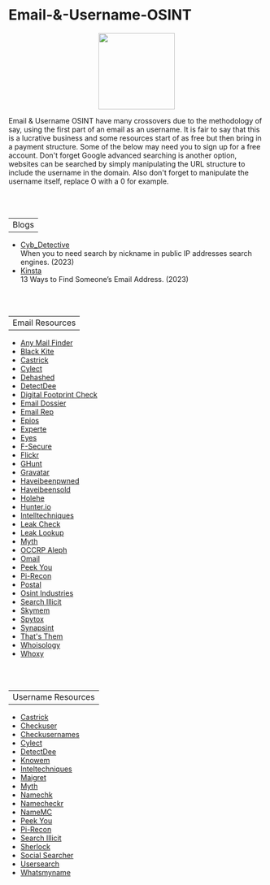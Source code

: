 # Email-&-Username-OSINT
<p align="center">
  <img width="150" height="150" src="https://www.cqcore.uk/wp-content/uploads/2021/04/cropped-cropped-Capture-2.png">
</p>

Email & Username OSINT have many crossovers due to the methodology of say, using the first part of an email as an username. It is fair to say that this is a lucrative business and some resources start of as free but then bring in a payment structure. Some of the below may need you to sign up for a free account. Don't forget Google advanced searching is another option, websites can be searched by simply manipulating the URL structure to include the username in the domain. Also don't forget to manipulate the username itself, replace O with a 0 for example.</p>
<br></br>
<table>
    <tr>
        <td>Blogs</td>
    </tr>
</table>
<ul>
 <li><a href="https://medium.com/@cyb_detective/when-you-need-search-by-nickname-in-public-ip-addresses-search-engines-shodan-netlas-fofa-etc-59d92af047cc">Cyb_Detective</a></li>When you to need search by nickname in public IP addresses search engines. (2023) 
 <li><a href="https://kinsta.com/blog/find-email-address/">Kinsta</a></li>13 Ways to Find Someone’s Email Address. (2023)
</ul>  
<br></br>
<table>
    <tr>
        <td>Email Resources</td>
    </tr>
</table>
<uL>
 <li><a href="https://anymailfinder.com/">Any Mail Finder</a></li>
 <li><a href="https://services.blackkitetech.com/data-breach">Black Kite</a></li>
 <li><a href="https://castrickclues.com/">Castrick</a></li>
 <li><a href="https://cylect.io/">Cylect</a></li>
 <li><a href="https://dehashed.com/">Dehashed</a></li> 
 <li><a href="https://github.com/piaolin/DetectDee">DetectDee</a></li>
 <li><a href="https://digitalfootprintcheck.com/free-checker.html">Digital Footprint Check</a></li>
 <li><a href="https://centralops.net/co/emaildossier.aspx">Email Dossier</a></li>
 <li><a href="https://emailrep.io/">Email Rep</a></li>
 <li><a href="https://epieos.com/">Epios</a></li>  
 <li><a href="https://www.experte.com/email-finder">Experte</a></li>
 <li><a href="https://github.com/N0rz3/Eyes">Eyes</a></li>
 <li><a href="https://f-secure.com/us-en/identity-theft-checker">F-Secure</a></li>
 <li><a href="https://flickr.com/search/">Flickr</a></li>
 <li><a href="https://github.com/mxrch/GHunt">GHunt</a></li>
 <li><a href="https://en.gravatar.com/site/check/">Gravatar</a></li>
 <li><a href="https://haveibeenpwned.com/">Haveibeenpwned</a></li>
 <li><a href="https://haveibeensold.app/">Haveibeensold</a></li>
 <li><a href="https://github.com/megadose/holehe">Holehe</a></li>
 <li><a href="https://hunter.io/">Hunter.io</a></li>
 <li><a href="https://inteltechniques.com/tools/Email.html">Intelltechniques</a></li>
 <li><a href="https://leakcheck.io/">Leak Check</a></li>
 <li><a href="https://leak-lookup.com/">Leak Lookup</a></li>
 <li><a href="https://myth.rip/">Myth</a></li> 
 <li><a href="https://data.occrp.org/">OCCRP Aleph</a></li>
 <li><a href="https://omail.io/">Omail</a></li> 
 <li><a href="https://www.peekyou.com/">Peek You</a></li>
 <li><a href="https://pi-recon.streamlit.app/">Pi-Recon</a></li>
 <li><a href="https://github.com/jakecreps/poastal">Postal</a></li>
 <li><a href="https://osint.industries/">Osint Industries</a></li>
 <li><a href="https://search.illicit.services/">Search Illicit</a></li>   
 <li><a href="https://www.skymem.info/">Skymem</a></li>
 <li><a href="https://www.spytox.com/">Spytox</a></li>
 <li><a href="https://synapsint.com/">Synapsint</a></li> 
 <li><a href="https://thatsthem.com/">That's Them</a></li>
 <li><a href="https://whoisology.com/email/">Whoisology</a></li>
 <li><a href="https://www.whoxy.com/">Whoxy</a></li>
</uL>
<br></br>
<table>
    <tr>
        <td>Username Resources</td>
    </tr>
</table>
<ul>
 <li><a href="https://castrickclues.com/">Castrick</a></li>
 <li><a href="https://checkuser.org/">Checkuser</a></li>
 <li><a href="https://checkusernames.com/">Checkusernames</a></li>
 <li><a href="https://cylect.io/">Cylect</a></li> 
 <li><a href="https://github.com/piaolin/DetectDee">DetectDee</a></li>
 <li><a href="https://knowem.com/">Knowem</a></li>   
 <li><a href="https://inteltechniques.com/tools/Username.html">Inteltechniques</a></li>
 <li><a href="https://github.com/soxoj/maigret/blob/main/README.md">Maigret</a></li>
 <li><a href="https://myth.rip/">Myth</a></li>
 <li><a href="https://namechk.com/">Namechk</a></li>
 <li><a href="https://namecheckr.com/">Namecheckr</a></li>
 <li><a href="https://namemc.com/">NameMC</a></li>
 <li><a href="https://www.peekyou.com/">Peek You</a></li>
 <li><a href="https://pi-recon.streamlit.app/">Pi-Recon</a></li>
 <li><a href="https://search.illicit.services/">Search Illicit</a></li>   
 <li><a href="https://github.com/sherlock-project/sherlock">Sherlock</a></li>
 <li><a href="https://www.social-searcher.com/">Social Searcher</a></li>  
 <li><a href="https://usersearch.org/">Usersearch</a></li>
 <li><a href="https://whatsmyname.app/">Whatsmyname</a></li>
</ul>
<br></br>

